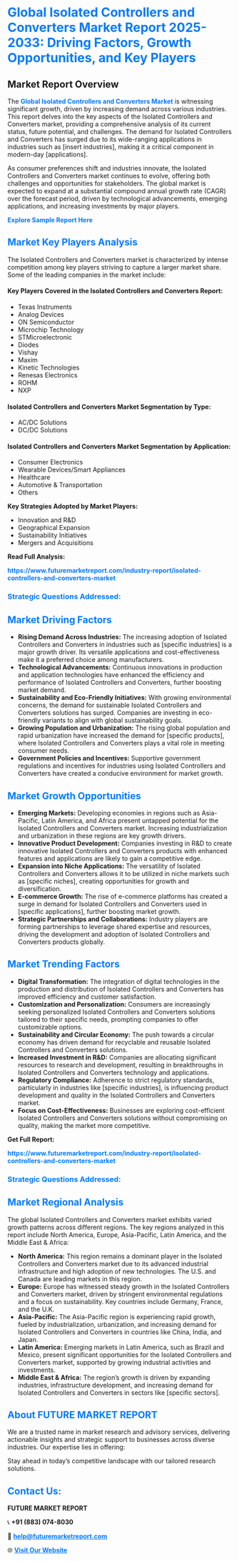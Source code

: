 <h1 style="color: #007BFF;">Global Isolated Controllers and Converters Market Report 2025-2033: Driving Factors, Growth Opportunities, and Key Players</h1>

<section id="overview">
<h2>Market Report Overview</h2>
<p>The <a href="https://www.futuremarketreport.com/industry-report/isolated-controllers-and-converters-market" style="color: #007BFF; text-decoration: none;"><strong>Global Isolated Controllers and Converters Market</strong></a> is witnessing significant growth, driven by increasing demand across various industries. This report delves into the key aspects of the Isolated Controllers and Converters market, providing a comprehensive analysis of its current status, future potential, and challenges. The demand for Isolated Controllers and Converters has surged due to its wide-ranging applications in industries such as [insert industries], making it a critical component in modern-day [applications].</p>
<p>As consumer preferences shift and industries innovate, the Isolated Controllers and Converters market continues to evolve, offering both challenges and opportunities for stakeholders. The global market is expected to expand at a substantial compound annual growth rate (CAGR) over the forecast period, driven by technological advancements, emerging applications, and increasing investments by major players.</p>
</section>

<section id="overview">
<p><a href="https://www.futuremarketreport.com/request-sample/reportId=115273" style="color: #007BFF; text-decoration: none;"><strong>Explore Sample Report Here</strong></a></p>
</section>

<section id="key-players">
<h2 style="color: #007BFF;">Market Key Players Analysis</h2>
<p>The Isolated Controllers and Converters market is characterized by intense competition among key players striving to capture a larger market share. Some of the leading companies in the market include:</p>
<h4>Key Players Covered in the Isolated Controllers and Converters Report:</h4>
<ul><li>Texas Instruments</li><li>Analog Devices</li><li>ON Semiconductor</li><li>Microchip Technology</li><li>STMicroelectronic</li><li>Diodes</li><li>Vishay</li><li>Maxim</li><li>Kinetic Technologies</li><li>Renesas Electronics</li><li>ROHM</li><li>NXP</li></ul>
<h4>Isolated Controllers and Converters Market Segmentation by Type:</h4>
<ul><li>AC/DC Solutions</li><li>DC/DC Solutions</li></ul>

<h4>Isolated Controllers and Converters Market Segmentation by Application:</h4>
<ul><li>Consumer Electronics</li><li>Wearable Devices/Smart Appliances</li><li>Healthcare</li><li>Automotive &amp; Transportation</li><li>Others</li></ul>
<p><strong>Key Strategies Adopted by Market Players:</strong></p>
<ul>
<li>Innovation and R&D</li>
<li>Geographical Expansion</li>
<li>Sustainability Initiatives</li>
<li>Mergers and Acquisitions</li>
</ul>
</section>

<section>
<p><strong>Read Full Analysis: </strong></p><a href="https://www.futuremarketreport.com/industry-report/isolated-controllers-and-converters-market" style="color: #007BFF; text-decoration: none;"><strong>https://www.futuremarketreport.com/industry-report/isolated-controllers-and-converters-market</strong></a>
<h3 style="color: #007BFF;">Strategic Questions Addressed:</h3>
</section>

<section id="driving-factors">
<h2 style="color: #007BFF;">Market Driving Factors</h2>
<ul>
<li><strong>Rising Demand Across Industries:</strong> The increasing adoption of Isolated Controllers and Converters in industries such as [specific industries] is a major growth driver. Its versatile applications and cost-effectiveness make it a preferred choice among manufacturers.</li>
<li><strong>Technological Advancements:</strong> Continuous innovations in production and application technologies have enhanced the efficiency and performance of Isolated Controllers and Converters, further boosting market demand.</li>
<li><strong>Sustainability and Eco-Friendly Initiatives:</strong> With growing environmental concerns, the demand for sustainable Isolated Controllers and Converters solutions has surged. Companies are investing in eco-friendly variants to align with global sustainability goals.</li>
<li><strong>Growing Population and Urbanization:</strong> The rising global population and rapid urbanization have increased the demand for [specific products], where Isolated Controllers and Converters plays a vital role in meeting consumer needs.</li>
<li><strong>Government Policies and Incentives:</strong> Supportive government regulations and incentives for industries using Isolated Controllers and Converters have created a conducive environment for market growth.</li>
</ul>
</section>

<section id="growth-opportunities">
<h2 style="color: #007BFF;">Market Growth Opportunities</h2>
<ul>
<li><strong>Emerging Markets:</strong> Developing economies in regions such as Asia-Pacific, Latin America, and Africa present untapped potential for the Isolated Controllers and Converters market. Increasing industrialization and urbanization in these regions are key growth drivers.</li>
<li><strong>Innovative Product Development:</strong> Companies investing in R&D to create innovative Isolated Controllers and Converters products with enhanced features and applications are likely to gain a competitive edge.</li>
<li><strong>Expansion into Niche Applications:</strong> The versatility of Isolated Controllers and Converters allows it to be utilized in niche markets such as [specific niches], creating opportunities for growth and diversification.</li>
<li><strong>E-commerce Growth:</strong> The rise of e-commerce platforms has created a surge in demand for Isolated Controllers and Converters used in [specific applications], further boosting market growth.</li>
<li><strong>Strategic Partnerships and Collaborations:</strong> Industry players are forming partnerships to leverage shared expertise and resources, driving the development and adoption of Isolated Controllers and Converters products globally.</li>
</ul>
</section>

<section id="trending-factors">
<h2 style="color: #007BFF;">Market Trending Factors</h2>
<ul>
<li><strong>Digital Transformation:</strong> The integration of digital technologies in the production and distribution of Isolated Controllers and Converters has improved efficiency and customer satisfaction.</li>
<li><strong>Customization and Personalization:</strong> Consumers are increasingly seeking personalized Isolated Controllers and Converters solutions tailored to their specific needs, prompting companies to offer customizable options.</li>
<li><strong>Sustainability and Circular Economy:</strong> The push towards a circular economy has driven demand for recyclable and reusable Isolated Controllers and Converters solutions.</li>
<li><strong>Increased Investment in R&D:</strong> Companies are allocating significant resources to research and development, resulting in breakthroughs in Isolated Controllers and Converters technology and applications.</li>
<li><strong>Regulatory Compliance:</strong> Adherence to strict regulatory standards, particularly in industries like [specific industries], is influencing product development and quality in the Isolated Controllers and Converters market.</li>
<li><strong>Focus on Cost-Effectiveness:</strong> Businesses are exploring cost-efficient Isolated Controllers and Converters solutions without compromising on quality, making the market more competitive.</li>
</ul>
</section>

<section>
<p><strong>Get Full Report: </strong></p><a href="https://www.futuremarketreport.com/industry-report/isolated-controllers-and-converters-market" style="color: #007BFF; text-decoration: none;"><strong>https://www.futuremarketreport.com/industry-report/isolated-controllers-and-converters-market</strong></a>
<h3 style="color: #007BFF;">Strategic Questions Addressed:</h3>
</section>


<section id="regional-analysis">
<h2 style="color: #007BFF;">Market Regional Analysis</h2>
<p>The global Isolated Controllers and Converters market exhibits varied growth patterns across different regions. The key regions analyzed in this report include North America, Europe, Asia-Pacific, Latin America, and the Middle East & Africa:</p>
<ul>
<li><strong>North America:</strong> This region remains a dominant player in the Isolated Controllers and Converters market due to its advanced industrial infrastructure and high adoption of new technologies. The U.S. and Canada are leading markets in this region.</li>
<li><strong>Europe:</strong> Europe has witnessed steady growth in the Isolated Controllers and Converters market, driven by stringent environmental regulations and a focus on sustainability. Key countries include Germany, France, and the U.K.</li>
<li><strong>Asia-Pacific:</strong> The Asia-Pacific region is experiencing rapid growth, fueled by industrialization, urbanization, and increasing demand for Isolated Controllers and Converters in countries like China, India, and Japan.</li>
<li><strong>Latin America:</strong> Emerging markets in Latin America, such as Brazil and Mexico, present significant opportunities for the Isolated Controllers and Converters market, supported by growing industrial activities and investments.</li>
<li><strong>Middle East & Africa:</strong> The region’s growth is driven by expanding industries, infrastructure development, and increasing demand for Isolated Controllers and Converters in sectors like [specific sectors].</li>
</ul>
</section>

<footer>
<h2 style="color: #007BFF;">About FUTURE MARKET REPORT</h2>
<p>We are a trusted name in market research and advisory services, delivering actionable insights and strategic support to businesses across diverse industries. Our expertise lies in offering:</p>

<p>Stay ahead in today’s competitive landscape with our tailored research solutions.</p>

<h2 style="color: #007BFF;">Contact Us:</h2>
<p><strong>FUTURE MARKET REPORT</strong></p>
<p>📞 <strong>+91 (883) 074-8030</strong></p>
<p>📧 <strong><a href="mailto:help@futuremarketreport.com" style="color: #007BFF;">help@futuremarketreport.com</a></strong></p>
<p>🌐 <strong><a href="https://www.futuremarketreport.com/" style="color: #007BFF;">Visit Our Website</a></strong></p>
</footer>